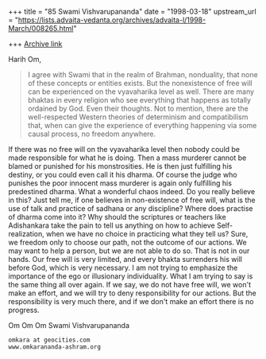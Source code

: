 +++
title = "85 Swami Vishvarupananda"
date = "1998-03-18"
upstream_url = "https://lists.advaita-vedanta.org/archives/advaita-l/1998-March/008265.html"

+++
[Archive link](https://lists.advaita-vedanta.org/archives/advaita-l/1998-March/008265.html)

Harih Om,

>I agree with Swami that in the realm of Brahman, nonduality, that none of
>these concepts or entities exists.  But the nonexistence of free will can
>be experienced on the vyavaharika level as well.  There are many bhaktas in
>every religion who see everything that happens as totally ordained by God.
>Even their thoughts.  Not to mention, there are the well-respected Western
>theories of determinism and compatibilism that, when  can give the
>experience of everything happening via some causal process, no freedom
>anywhere.

If there was no free will on the vyavaharika level then nobody could be made
responsible for what he is doing. Then a mass murderer cannot be blamed
or punished for his monstrosities. He is then just fulfilling his destiny,
or you could even call it his dharma.
Of course the judge who punishes the poor innocent mass murderer is again
only fulfilling his predestined dharma. What a wonderful chaos indeed. Do
you really believe in this?
Just tell me, if one believes in non-existence of free will, what is the use
of talk and practice of sadhana or any discipline? Where does practise of
dharma come into it? Why should the scriptures or teachers like Adishankara
take the pain to tell us anything on how to achieve Self-realization, when
we have no choice in practicing what they tell us?
Sure, we freedom only to choose our path, not the outcome of our actions. We
may want to help a person, but we are not able to do so. That is not in our
hands. Our free will is very limited, and every bhakta surrenders his will
before God, which is very necessary. I am not trying to emphasize the
importance of the ego or illusionary individuality. What I am trying to say
is the same thing all over again. If we say, we do not have free will, we
won't make an effort, and we will try to deny responsibility for our
actions. But the responsibility is very much there, and if we don't make an
effort there is no progress.

Om Om Om
Swami Vishvarupananda

~~~~~~~~~~~~~~~~~~~~~~~~~~~~~~~~~~~~~~~~~~~~
omkara at geocities.com
www.omkarananda-ashram.org


